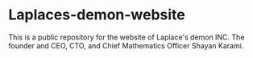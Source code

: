 # Laplaces-demon-website

This is a public repository for the website of Laplace's demon INC. The founder and CEO, CTO, and Chief Mathematics Officer Shayan Karami.
